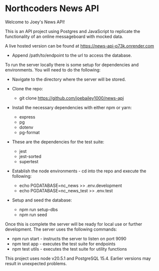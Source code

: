 # Northcoders News API

Welcome to Joey's News API!

This is an API project using Postgres and JavaScript to replicate the functionality of an online messageboard with mocked data.

A live hosted version can be found at https://news-api-p73k.onrender.com
- Append /path/to/endpoint to the url to access the database.

To run the server locally there is some setup for dependencies and environments. You will need to do the following:

- Navigate to the directory where the server will be stored.

- Clone the repo:
    - git clone https://github.com/joebailey1000/news-api

- Install the necessary dependencies with either npm or yarn:
    - express
    - pg
    - dotenv
    - pg-format

- These are the dependencies for the test suite:
    - jest
    - jest-sorted
    - supertest

- Establish the node environments - cd into the repo and execute the following:
    - echo PGDATABASE=nc_news >> .env.development
    - echo PGDATABASE=nc_news_test >> .env.test

- Setup and seed the database:
    - npm run setup-dbs
    - npm run seed

Once this is complete the server will be ready for local use or further development. The server uses the following commands:
- npm run start - instructs the server to listen on port 9090
- npm test app - executes the test suite for endpoints
- npm test utils - executes the test suite for utility functions

This project uses node v20.5.1 and PostgreSQL 15.4. Earlier versions may result in unexpected problems.